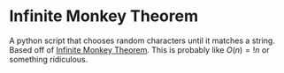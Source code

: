 # Infinite Monkey Theorem

A python script that chooses random characters
until it matches a string. Based off of [Infinite Monkey Theorem](https://en.wikipedia.org/wiki/Infinite_monkey_theorem). This is probably like $O(n) = !n$ or something ridiculous.
